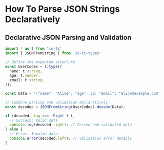 # How To Parse JSON Strings Declaratively

## Declarative JSON Parsing and Validation
```typescript
import * as t from 'io-ts'
import { JSONFromString } from 'io-ts-types'

// Define the expected structure
const UserCodec = t.type({
  name: t.string,
  age: t.number,
  email: t.string,
});

const Data = '{"name": "Alice", "age": 30, "email": "alice@example.com"}';

// Combine parsing and validation declaratively
const decoded = JSONFromString(UserCodec).decode(Data);

if (decoded._tag === 'Right') {
  // Success: Valid data
  console.log(decoded.right); // Parsed and validated data
} else {
  // Error: Invalid data
  console.error(decoded.left); // Validation error details
}
```
